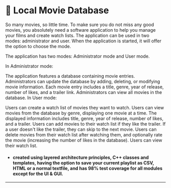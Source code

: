 # 💾 Local Movie Database
So many movies, so little time. To make sure you do not miss any good movies, you absolutely need a software application to help you manage your films and create watch lists. The application can be used in two modes: administrator and user. When the application is started, it will offer the option to choose the mode.

The application has two modes: Administrator mode and User mode.

In Administrator mode:

The application features a database containing movie entries.
Administrators can update the database by adding, deleting, or modifying movie information.
Each movie entry includes a title, genre, year of release, number of likes, and a trailer link.
Administrators can view all movies in the database.
In User mode:

Users can create a watch list of movies they want to watch.
Users can view movies from the database by genre, displaying one movie at a time.
The displayed information includes title, genre, year of release, number of likes, and a trailer.
Users can add movies to their watch list if they like the trailer.
If a user doesn't like the trailer, they can skip to the next movie.
Users can delete movies from their watch list after watching them, and optionally rate the movie (increasing the number of likes in the database).
Users can view their watch list.

* #### created using layered architecture principles, C++ classes and templates, having the option to save your current playlist as CSV, HTML or a normal textfile, and has 98% test coverage for all modules except for the UI & GUI.  
---  
